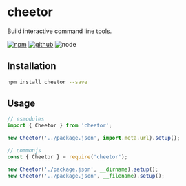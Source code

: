 # cheetor

Build interactive command line tools.

[![npm][npm-badge]][npm-url]
[![github][github-badge]][github-url]
![node][node-badge]

[npm-url]: https://www.npmjs.com/package/cheetor
[npm-badge]: https://img.shields.io/npm/v/cheetor.svg?style=flat-square&logo=npm
[github-url]: https://github.com/airkro/cheetor
[github-badge]: https://img.shields.io/npm/l/cheetor.svg?style=flat-square&colorB=blue&logo=github
[node-badge]: https://img.shields.io/node/v/cheetor.svg?style=flat-square&colorB=green&logo=node.js

## Installation

```bash
npm install cheetor --save
```

## Usage

```mjs
// esmodules
import { Cheetor } from 'cheetor';

new Cheetor('../package.json', import.meta.url).setup();
```

```cjs
// commonjs
const { Cheetor } = require('cheetor');

new Cheetor('./package.json', __dirname).setup();
new Cheetor('../package.json', __filename).setup();
```
